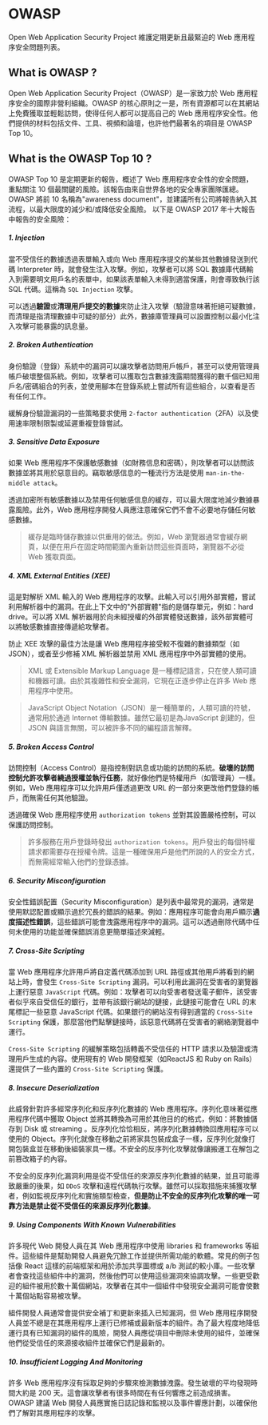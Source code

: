 # OWASP
Open Web Application Security Project 維護定期更新且最緊迫的 Web 應用程序安全問題列表。
## What is OWASP ?
Open Web Application Security Project（OWASP）是一家致力於 Web 應用程序安全的國際非營利組織。OWASP 的核心原則之一是，所有資源都可以在其網站上免費獲取並輕鬆訪問，使得任何人都可以提高自己的 Web 應用程序安全性。他們提供的材料包括文件、工具、視頻和論壇，也許他們最著名的項目是 OWASP Top 10。

## What is the OWASP Top 10 ?
OWASP Top 10 是定期更新的報告，概述了 Web 應用程序安全性的安全問題，重點關注 10 個最關鍵的風險。該報告由來自世界各地的安全專家團隊匯總。OWASP 將前 10 名稱為"awareness document"，並建議所有公司將報告納入其流程，以最大限度的減少和/或降低安全風險。
以下是 OWASP 2017 年十大報告中報告的安全風險：
##### 1. Injection
當不受信任的數據透過表單輸入或向 Web 應用程序提交的某些其他數據發送到代碼 Interpreter 時，就會發生注入攻擊。例如，攻擊者可以將 SQL 數據庫代碼輸入到需要明文用戶名的表單中，如果該表單輸入未得到適當保護，則會導致執行該 SQL 代碼。這稱為 `SQL Injection` 攻擊。

可以透過**驗證**或**清理用戶提交的數據**來防止注入攻擊（驗證意味著拒絕可疑數據，而清理是指清理數據中可疑的部分）此外，數據庫管理員可以設置控制以最小化注入攻擊可能暴露的訊息量。
##### 2. Broken Authentication
身份驗證（登錄）系統中的漏洞可以讓攻擊者訪問用戶帳戶，甚至可以使用管理員帳戶破壞整個系統。例如，攻擊者可以獲取包含數據洩露期間獲得的數千個已知用戶名/密碼組合的列表，並使用腳本在登錄系統上嘗試所有這些組合，以查看是否有任何工作。

緩解身份驗證漏洞的一些策略要求使用 `2-factor authentication`（2FA）以及使用速率限制限製或延遲重複登錄嘗試。
##### 3. Sensitive Data Exposure
如果 Web 應用程序不保護敏感數據（如財務信息和密碼），則攻擊者可以訪問該數據並將其用於惡意目的。竊取敏感信息的一種流行方法是使用 `man-in-the-middle attack`。

透過加密所有敏感數據以及禁用任何敏感信息的緩存，可以最大限度地減少數據暴露風險。此外，Web 應用程序開發人員應注意確保它們不會不必要地存儲任何敏感數據。

>緩存是臨時儲存數據以供重用的做法。例如，Web 瀏覽器通常會緩存網頁，以便在用戶在固定時間範圍內重新訪問這些頁面時，瀏覽器不必從 Web 獲取頁面。

##### 4. XML External Entities (XEE)
這是對解析 XML 輸入的 Web 應用程序的攻擊。此輸入可以引用外部實體，嘗試利用解析器中的漏洞。在此上下文中的"外部實體"指的是儲存單元，例如：hard drive。可以將 XML 解析器用於向未經授權的外部實體發送數據，該外部實體可以將敏感數據直接傳遞給攻擊者。

防止 XEE 攻擊的最佳方法是讓 Web 應用程序接受較不復雜的數據類型（如 JSON），或者至少修補 XML 解析器並禁用 XML 應用程序中外部實體的使用。

>XML 或 Extensible Markup Language 是一種標記語言，只在使人類可讀和機器可讀。由於其複雜性和安全漏洞，它現在正逐步停止在許多 Web 應用程序中使用。

>JavaScript Object Notation（JSON）是一種簡單的，人類可讀的符號，通常用於通過 Internet 傳輸數據。雖然它最初是為JavaScript 創建的，但 JSON 與語言無關，可以被許多不同的編程語言解釋。
##### 5. Broken Access Control
訪問控制（Access Control）是指控制對訊息或功能的訪問的系統。**破壞的訪問控制允許攻擊者繞過授權並執行任務**，就好像他們是特權用戶（如管理員）一樣。例如，Web 應用程序可以允許用戶僅透過更改 URL 的一部分來更改他們登錄的帳戶，而無需任何其他驗證。

透過確保 Web 應用程序使用 `authorization tokens` 並對其設置嚴格控制，可以保護訪問控制。

>許多服務在用戶登錄時發出 `authorization tokens`。用戶發出的每個特權請求都需要存在授權令牌。這是一種確保用戶是他們所說的人的安全方式，而無需經常輸入他們的登錄憑據。

##### 6. Security Misconfiguration
安全性錯誤配置（Security Misconfiguration）是列表中最常見的漏洞，通常是使用默認配置或顯示過於冗長的錯誤的結果。例如：應用程序可能會向用戶顯示**過度描述性錯誤**，這些錯誤可能會洩露應用程序中的漏洞。這可以透過刪除代碼中任何未使用的功能並確保錯誤消息更簡單描述來減輕。

##### 7. Cross-Site Scripting
當 Web 應用程序允許用戶將自定義代碼添加到 URL 路徑或其他用戶將看到的網站上時，會發生 `Cross-Site Scripting` 漏洞。可以利用此漏洞在受害者的瀏覽器上運行惡意 `JavaScript` 代碼。例如：攻擊者可以向受害者發送電子郵件，該受害者似乎來自受信任的銀行，並帶有該銀行網站的鏈接，此鏈接可能會在 URL 的末尾標記一些惡意 JavaScript 代碼。如果銀行的網站沒有得到適當的 `Cross-Site Scripting` 保護，那麼當他們點擊鏈接時，該惡意代碼將在受害者的網絡瀏覽器中運行。

`Cross-Site Scripting` 的緩解策略包括轉義不受信任的 HTTP 請求以及驗證或清理用戶生成的內容。使用現有的 Web 開發框架（如ReactJS 和 Ruby on Rails）還提供了一些內置的 `Cross-Site Scripting` 保護。
##### 8. Insecure Deserialization
此威脅針對許多經常序列化和反序列化數據的 Web 應用程序。序列化意味著從應用程序代碼中獲取 Object 並將其轉換為可用於其他目的的格式，例如：將數據儲存到 Disk 或 streaming 。反序列化恰恰相反，將序列化數據轉換回應用程序可以使用的 Object。序列化就像在移動之前將家具包裝成盒子一樣，反序列化就像打開包裝盒並在移動後組裝家具一樣。不安全的反序列化攻擊就像讓搬運工在解包之前篡改箱子的內容。

不安全的反序列化漏洞利用是從不受信任的來源反序列化數據的結果，並且可能導致嚴重的後果，如 `DDoS` 攻擊和遠程代碼執行攻擊。雖然可以採取措施來捕獲攻擊者，例如監視反序列化和實施類型檢查，**但是防止不安全的反序列化攻擊的唯一可靠方法是禁止從不受信任的來源反序列化數據**。

##### 9. Using Components With Known Vulnerabilities
許多現代 Web 開發人員在其 Web 應用程序中使用 libraries 和 frameworks 等組件。這些組件是幫助開發人員避免冗餘工作並提供所需功能的軟體。常見的例子包括像 React 這樣的前端框架和用於添加共享圖標或 a/b 測試的較小庫。一些攻擊者會查找這些組件中的漏洞，然後他們可以使用這些漏洞來協調攻擊。一些更受歡迎的組件被用於數十萬個網站，攻擊者在其中一個組件中發現安全漏洞可能會使數十萬個站點容易被攻擊。

組件開發人員通常會提供安全補丁和更新來插入已知漏洞，但 Web 應用程序開發人員並不總是在其應用程序上運行已修補或最新版本的組件。為了最大程度地降低運行具有已知漏洞的組件的風險，開發人員應從項目中刪除未使用的組件，並確保他們從受信任的來源接收組件並確保它們是最新的。

##### 10. Insufficient Logging And Monitoring
許多 Web 應用程序沒有採取足夠的步驟來檢測數據洩露。發生破壞的平均發現時間大約是 200 天。這會讓攻擊者有很多時間在有任何響應之前造成損害。OWASP 建議 Web 開發人員應實施日誌記錄和監視以及事件響應計劃，以確保他們了解對其應用程序的攻擊。